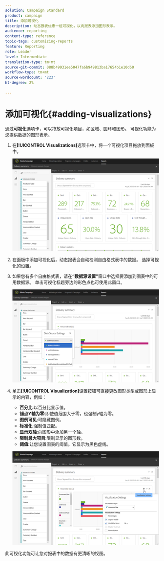 ```yaml
---
solution: Campaign Standard
product: campaign
title: 添加可视化
description: 动态报表优惠一组可视化，以向报表添加图形表示。
audience: reporting
content-type: reference
topic-tags: customizing-reports
feature: Reporting
role: Leader
level: Intermediate
translation-type: tm+mt
source-git-commit: 088b49931ee5047fa6b949813ba17654b1e10d60
workflow-type: tm+mt
source-wordcount: '223'
ht-degree: 2%

---
```



# 添加可视化{#adding-visualizations}

通过&#x200B;**可视化**&#x200B;选项卡，可以拖放可视化项目，如区域、圆环和图形。 可视化功能为您提供数据的图形表示。

1. 在&#x200B;**[!UICONTROL Visualizations]**&#x200B;选项卡中，将一个可视化项目拖放到面板中。

   ![](assets/dynamic_report_visualization_1.png)

1. 在面板中添加可视化后，动态报表会自动检测自由格式表中的数据。 选择可视化的设置。
1. 如果您有多个自由格式表，请在&#x200B;**“数据源设置”**&#x200B;窗口中选择要添加到图表中的可用数据源。 单击可视化标题旁边的彩色点也可使用此窗口。

   ![](assets/dynamic_report_visualization_2.png)

1. 单击&#x200B;**[!UICONTROL Visualization]**&#x200B;设置按钮可直接更改图形类型或图形上显示的内容，例如：

   * **百分比**:以百分比显示值。
   * **锚点Y轴为零**:即使值范围大于零，也强制y轴为零。
   * **图例可见**:可隐藏图例。
   * **标准化**:强制值匹配。
   * **显示双轴**:向图形中添加另一个轴。
   * **限制最大项目**:限制显示的图形数。
   * **阈值**:让您设置图表的阈值。它显示为黑色虚线。

   ![](assets/dynamic_report_visualization_3.png)

此可视化功能可让您对报表中的数据有更清晰的视图。
